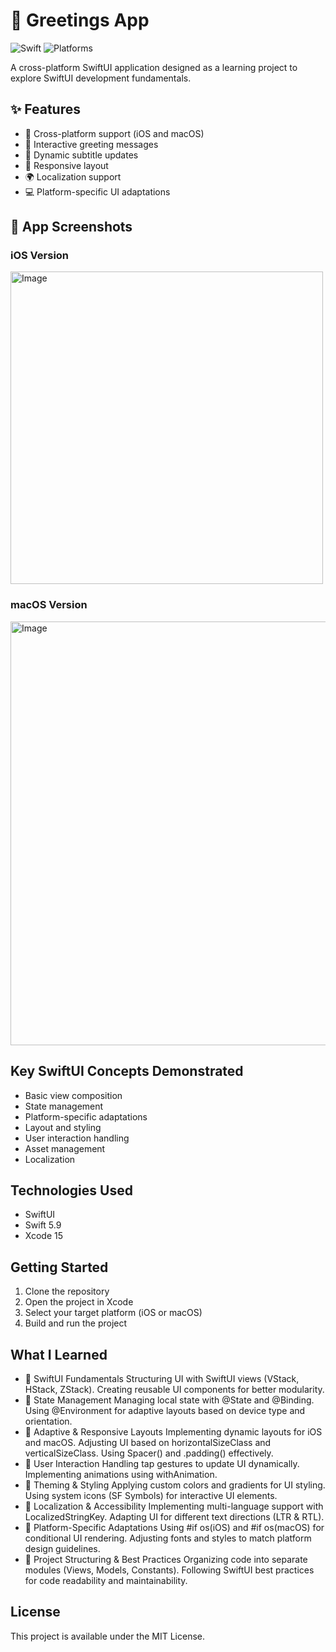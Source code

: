 # 📱 Greetings App

![Swift](https://img.shields.io/badge/Swift-5.9-orange.svg)
![Platforms](https://img.shields.io/badge/Platforms-iOS%2017.0%20%7C%20macOS%2014.0-blue.svg)

A cross-platform SwiftUI application designed as a learning project to explore SwiftUI development fundamentals.

## ✨ Features

- 🔄 Cross-platform support (iOS and macOS)
- 💬 Interactive greeting messages
- 🎯 Dynamic subtitle updates
- 📱 Responsive layout
- 🌍 Localization support
- 💻 Platform-specific UI adaptations

## 📱 App Screenshots

### iOS Version
<img width="500" alt="Image" src="https://github.com/user-attachments/assets/3c55774c-7b05-498e-9f04-7323ad695c51" />

### macOS Version
<img width="678" alt="Image" src="https://github.com/user-attachments/assets/d234bba5-9be4-487e-8688-9eaf4c1e64c2" />

## Key SwiftUI Concepts Demonstrated

- Basic view composition
- State management
- Platform-specific adaptations
- Layout and styling
- User interaction handling
- Asset management
- Localization

## Technologies Used

- SwiftUI
- Swift 5.9
- Xcode 15

## Getting Started

1. Clone the repository
2. Open the project in Xcode
3. Select your target platform (iOS or macOS)
4. Build and run the project

## What I Learned

- 🔹 SwiftUI Fundamentals
Structuring UI with SwiftUI views (VStack, HStack, ZStack).
Creating reusable UI components for better modularity.
- 🔹 State Management
Managing local state with @State and @Binding.
Using @Environment for adaptive layouts based on device type and orientation.
- 🔹 Adaptive & Responsive Layouts
Implementing dynamic layouts for iOS and macOS.
Adjusting UI based on horizontalSizeClass and verticalSizeClass.
Using Spacer() and .padding() effectively.
- 🔹 User Interaction
Handling tap gestures to update UI dynamically.
Implementing animations using withAnimation.
- 🔹 Theming & Styling
Applying custom colors and gradients for UI styling.
Using system icons (SF Symbols) for interactive UI elements.
- 🔹 Localization & Accessibility
Implementing multi-language support with LocalizedStringKey.
Adapting UI for different text directions (LTR & RTL).
- 🔹 Platform-Specific Adaptations
Using #if os(iOS) and #if os(macOS) for conditional UI rendering.
Adjusting fonts and styles to match platform design guidelines.
- 🔹 Project Structuring & Best Practices
Organizing code into separate modules (Views, Models, Constants).
Following SwiftUI best practices for code readability and maintainability.

## License

This project is available under the MIT License.
